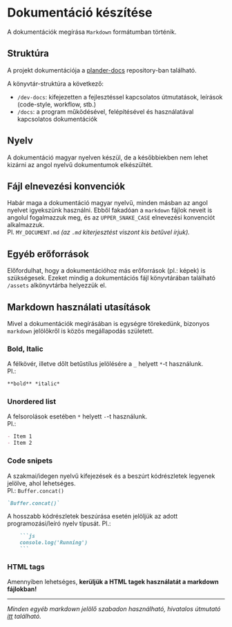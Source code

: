 # Dokumentáció készítése

A dokumentációk megírása `Markdown` formátumban történik.  

## Struktúra
A projekt dokumentációja a [plander-docs](https://github.com/Dansoftowner/14AB-A-plander-docs) repository-ban található.

A könyvtár-struktúra a következő:
- `/dev-docs`: kifejezetten a fejlesztéssel kapcsolatos útmutatások, leírások (code-style, workflow, stb.)
- `/docs`: a program működésével, felépítésével és használatával kapcsolatos dokumentációk 

## Nyelv
A dokumentáció magyar nyelven készül, de a későbbiekben nem lehet kizárni az angol nyelvű dokumentumok elkészültét.

## Fájl elnevezési konvenciók
Habár maga a dokumentáció magyar nyelvű, minden másban az angol nyelvet igyekszünk használni. Ebből fakadóan a `markdown` fájlok neveit is angolul fogalmazzuk meg, és az `UPPER_SNAKE_CASE` elnevezési konvenciót alkalmazzuk.  
Pl. `MY_DOCUMENT.md` _(az `.md` kiterjesztést viszont kis betűvel írjuk)._

## Egyéb erőforrások
Előfordulhat, hogy a dokumentációhoz más erőforrások (pl.: képek) is szükségesek. Ezeket mindig a dokumentációs fájl könyvtárában található `/assets` alkönyvtárba helyezzük el.

## Markdown használati utasítások
Mivel a dokumentációk megírásában is egységre törekedünk, bizonyos `markdown` jelölőkről is közös megállapodás született.

### Bold, Italic
A félkövér, illetve dőlt betűstílus jelölésére a `_` helyett `*`-t használunk.  
Pl.:
```md
**bold** *italic*
```

### Unordered list
A felsorolások esetében `*` helyett `-`-t használunk.  
Pl.: 
```md
- Item 1
- Item 2
```

### Code snipets

A szakmai/idegen nyelvű kifejezések és a beszúrt kódrészletek legyenek jelölve, ahol lehetséges.  
Pl.: `Buffer.concat()`
```md
`Buffer.concat()`
```

A hosszabb kódrészletek beszúrása esetén jelöljük az adott programozási/leíró nyelv típusát. Pl.:
```md
    ```js
    console.log('Running')
    ```
```

### HTML tags
Amennyiben lehetséges, **kerüljük a HTML tagek használatát a markdown fájlokban!**

---

*Minden egyéb markdown jelölő szabadon használható, hivatalos útmutató [itt](https://www.markdownguide.org/basic-syntax/) található.*
